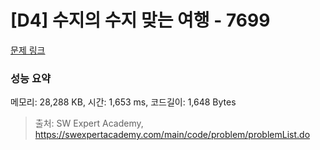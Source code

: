 # [D4] 수지의 수지 맞는 여행 - 7699 

[문제 링크](https://swexpertacademy.com/main/code/problem/problemDetail.do?contestProbId=AWqUzj0arpkDFARG) 

### 성능 요약

메모리: 28,288 KB, 시간: 1,653 ms, 코드길이: 1,648 Bytes



> 출처: SW Expert Academy, https://swexpertacademy.com/main/code/problem/problemList.do